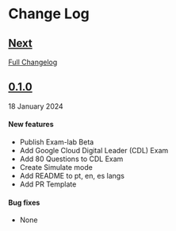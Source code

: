 # Change Log

## [Next](https://github.com/dfop02/exam-lab/tree/HEAD)
[Full Changelog](https://github.com/dfop02/exam-lab/compare/0.1.0...HEAD)

## [0.1.0](https://github.com/dfop02/exam-lab/releases/tag/0.1.0)
18 January 2024

#### New features

* Publish Exam-lab Beta
* Add Google Cloud Digital Leader (CDL) Exam
* Add 80 Questions to CDL Exam
* Create Simulate mode
* Add README to pt, en, es langs
* Add PR Template

#### Bug fixes

* None
